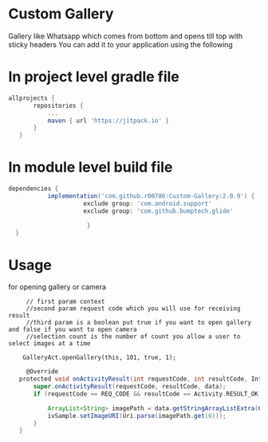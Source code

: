 # Custom Gallery
Gallery like Whatsapp which comes from bottom and opens till top with sticky headers
You can add it to your application using the following


# In project level gradle file




 ```groovy
allprojects {
		repositories {
			...
			maven { url 'https://jitpack.io' }
		}
	}
```
  
  # In module level build file
  
  
  
  
  ```groovy
  dependencies {
	         implementation('com.github.r00786:Custom-Gallery:2.0.9') {
                       exclude group: 'com.android.support'
                       exclude group: 'com.github.bumptech.glide'

                        }
	}
  ```
  
  # Usage
  for opening gallery or camera
  
  
  
           
         // first param context
         //second param request code which you will use for receiving result
         //third param is a boolean put true if you want to open gallery and false if you want to open camera 
         //selection count is the number of count you allow a user to select images at a time
         
        GalleryAct.openGallery(this, 101, true, 1);
	
	
 ```groovy	
	  @Override
    protected void onActivityResult(int requestCode, int resultCode, Intent data) {
        super.onActivityResult(requestCode, resultCode, data);
        if (requestCode == REQ_CODE && resultCode == Activity.RESULT_OK && data != null) {

            ArrayList<String> imagePath = data.getStringArrayListExtra(GalleryAct.IMAGE_KEY);
            ivSample.setImageURI(Uri.parse(imagePath.get(0)));
        }
    }
    
``` 
  

